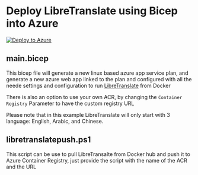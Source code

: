 # Deploy LibreTranslate using Bicep into Azure

[![Deploy to Azure](https://aka.ms/deploytoazurebutton)](https://portal.azure.com/#create/Microsoft.Template/uri/https%3A%2F%2Fraw.githubusercontent.com%2Fmhdbouk%2Flibretranslate-bicep%2Fmain%2Fmain.json)

## main.bicep
This bicep file will generate a new linux based azure app service plan, and generate a new azure web app linked to the plan and configured with all the neede settings and configuration to run [LibreTranslate](https://github.com/LibreTranslate/LibreTranslate) from Docker

There is also an option to use your own ACR, by changing the `Container Registry` Parameter to have the custom registry URL

Please note that in this example LibreTranslate will only start with 3 language: English, Arabic, and Chinese.

## libretranslatepush.ps1
This script can be use to pull LibreTransalte from Docker hub and push it to Azure Container Registry, just provide the script with the name of the ACR and the URL
